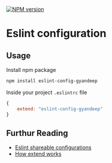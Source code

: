[![NPM version](https://badge.fury.io/js/eslint-config-gyandeep.svg)](http://badge.fury.io/js/eslint-config-gyandeep)

Eslint configuration 
====================

## Usage

Install npm package

```sh
npm install eslint-config-gyandeep
```

Inside your project `.eslintrc` file

```js
{
    extend: "eslint-config-gyandeep"
}
```

## Furthur Reading

* [Eslint shareable configurations](http://eslint.org/docs/developer-guide/shareable-configs)
* [How extend works](https://github.com/eslint/eslint/blob/master/docs/user-guide/configuring.md#extending-configuration-files)

